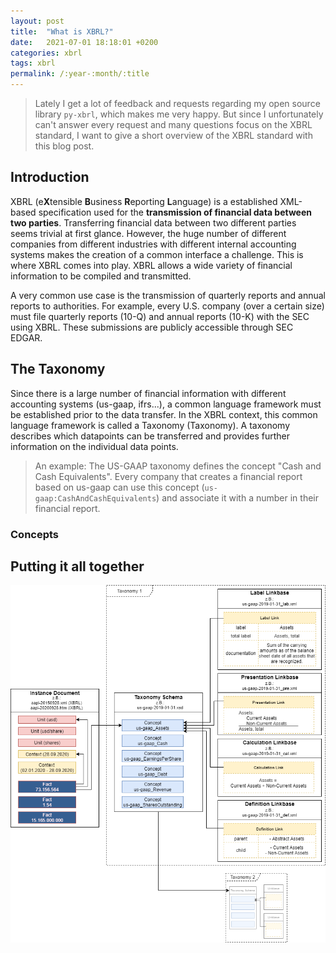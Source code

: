 ```yaml
---
layout: post
title:  "What is XBRL?"
date:   2021-07-01 18:18:01 +0200
categories: xbrl
tags: xbrl
permalink: /:year-:month/:title
---
```



> Lately I get a lot of feedback and requests regarding my open source library `py-xbrl`, which makes me very happy. But since I unfortunately can't answer every request and many questions focus on the XBRL standard, I want to give a short overview of the XBRL standard with this blog post.

## Introduction
XBRL (e**X**tensible **B**usiness **R**eporting **L**anguage) is a established XML-based specification used for the **transmission of financial data between two parties**. Transferring financial data between two different parties seems trivial at first glance. However, the huge number of different companies from different industries with different internal accounting systems makes the creation of a common interface a challenge. This is where XBRL comes into play. XBRL allows a wide variety of financial information to be compiled and transmitted. 

A very common use case is the transmission of quarterly reports and annual reports to authorities. For example, every U.S. company (over a certain size) must file quarterly reports (10-Q) and annual reports (10-K) with the SEC using XBRL. These submissions are publicly accessible through SEC EDGAR.

## The Taxonomy
Since there is a large number of financial information with different accounting systems (us-gaap, ifrs...), a common language framework must be established prior to the data transfer. In the XBRL context, this common language framework is called a Taxonomy (Taxonomy). A taxonomy describes which datapoints can be transferred and provides further information on the individual data points. 
> An example: The US-GAAP taxonomy defines the concept "Cash and Cash Equivalents". Every company that creates a financial report based on us-gaap can use this concept (`us-gaap:CashAndCashEquivalents`) and associate it with a number in their financial report.

### Concepts

## Putting it all together
![Structure of a XBRL Submission](/assets/img/2021-07-01_full_xbrl_structure.png "Structure of a XBRL Submission")

